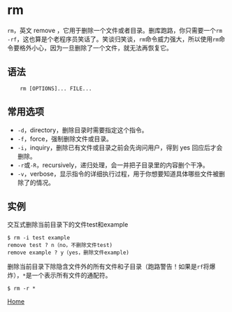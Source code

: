 # rm

`rm`，英文 remove ，它用于删除一个文件或者目录。删库跑路，你只需要一个`rm -rf`，这也算是个老程序员笑话了。笑谈归笑谈，`rm`命令威力强大，所以使用`rm`命令要格外小心，因为一旦删除了一个文件，就无法再恢复它。

## 语法

```
    rm [OPTIONS]... FILE...
```

## 常用选项

* `-d`，directory，删除目录时需要指定这个指令。
* `-f`，force，强制删除文件或目录。
* `-i`，inquiry，删除已有文件或目录之前会先询问用户，得到 yes 回应后才会删除。
* `-r`或`-R`，recursively，递归处理，会一并把子目录里的内容删个干净。
* `-v`，verbose，显示指令的详细执行过程，用于你想要知道具体哪些文件被删除了的情况。

## 实例

交互式删除当前目录下的文件test和example

```
$ rm -i test example
remove test ? n（no，不删除文件test)
remove example ? y（yes，删除文件example)
```

删除当前目录下除隐含文件外的所有文件和子目录（跑路警告！如果是`rf`将爆炸），`*`是一个表示所有文件的通配符。

```
$ rm -r *
```


<!--
https://linuxize.com/post/rm-command-in-linux/
https://www.runoob.com/linux/linux-comm-rm.html
https://man.linuxde.net/rm
-->

[Home](/)
